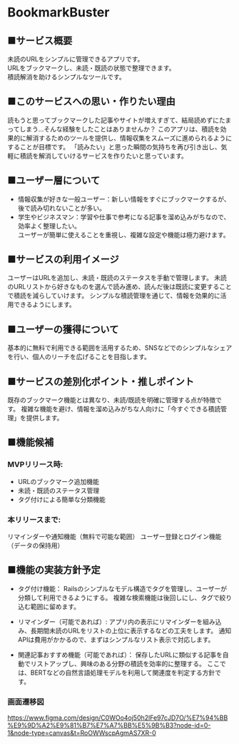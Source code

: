 # BookmarkBuster
## ■サービス概要  
未読のURLをシンプルに管理できるアプリです。  
URLをブックマークし、未読・既読の状態で整理できます。  
積読解消を助けるシンプルなツールです。  

## ■このサービスへの思い・作りたい理由
読もうと思ってブックマークした記事やサイトが増えすぎて、結局読めずにたまってしまう…そんな経験をしたことはありませんか？
このアプリは、積読を効果的に解消するためのツールを提供し、情報収集をスムーズに進められるようにすることが目標です。
「読みたい」と思った瞬間の気持ちを再び引き出し、気軽に積読を解消していけるサービスを作りたいと思っています。

## ■ユーザー層について
* 情報収集が好きな一般ユーザー：新しい情報をすぐにブックマークするが、後で読み切れないことが多い。  
* 学生やビジネスマン：学習や仕事で参考になる記事を溜め込みがちなので、効率よく整理したい。  
ユーザーが簡単に使えることを重視し、複雑な設定や機能は極力避けます。

## ■サービスの利用イメージ
ユーザーはURLを追加し、未読・既読のステータスを手動で管理します。
未読のURLリストから好きなものを選んで読み進め、読んだ後は既読に変更することで積読を減らしていけます。
シンプルな積読管理を通じて、情報を効果的に活用できるようにします。

## ■ユーザーの獲得について
基本的に無料で利用できる範囲を活用するため、SNSなどでのシンプルなシェアを行い、個人のリーチを広げることを目指します。

## ■サービスの差別化ポイント・推しポイント
既存のブックマーク機能とは異なり、未読/既読を明確に管理する点が特徴です。
複雑な機能を避け、情報を溜め込みがちな人向けに「今すぐできる積読管理」を提供します。

## ■機能候補
### MVPリリース時:

* URLのブックマーク追加機能
* 未読・既読のステータス管理
* タグ付けによる簡単な分類機能
  
### 本リリースまで:

リマインダーや通知機能（無料で可能な範囲）
ユーザー登録とログイン機能（データの保持用）
## ■機能の実装方針予定
* タグ付け機能：
Railsのシンプルなモデル構造でタグを管理し、ユーザーが分類して利用できるようにする。
複雑な検索機能は後回しにし、タグで絞り込む範囲に留めます。

* リマインダー（可能であれば）:
アプリ内の表示にリマインダーを組み込み、長期間未読のURLをリストの上位に表示するなどの工夫をします。
通知APIは費用がかかるので、まずはシンプルなリスト表示で対応します。

* 関連記事おすすめ機能（可能であれば）：
保存したURLに類似する記事を自動でリストアップし、興味のある分野の積読を効率的に整理する。
ここでは、BERTなどの自然言語処理モデルを利用して関連度を判定する方針です。

### 画面遷移図
https://www.figma.com/design/C0WOo4oj50h2lFe97cJD7O/%E7%94%BB%E9%9D%A2%E9%81%B7%E7%A7%BB%E5%9B%B3?node-id=0-1&node-type=canvas&t=RoOWWscpAgmAS7XR-0

